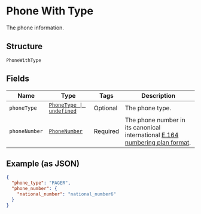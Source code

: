 
# Phone With Type

The phone information.

## Structure

`PhoneWithType`

## Fields

| Name | Type | Tags | Description |
|  --- | --- | --- | --- |
| `phoneType` | [`PhoneType \| undefined`](../../doc/models/phone-type.md) | Optional | The phone type. |
| `phoneNumber` | [`PhoneNumber`](../../doc/models/phone-number.md) | Required | The phone number in its canonical international [E.164 numbering plan format](https://www.itu.int/rec/T-REC-E.164/en). |

## Example (as JSON)

```json
{
  "phone_type": "PAGER",
  "phone_number": {
    "national_number": "national_number6"
  }
}
```

